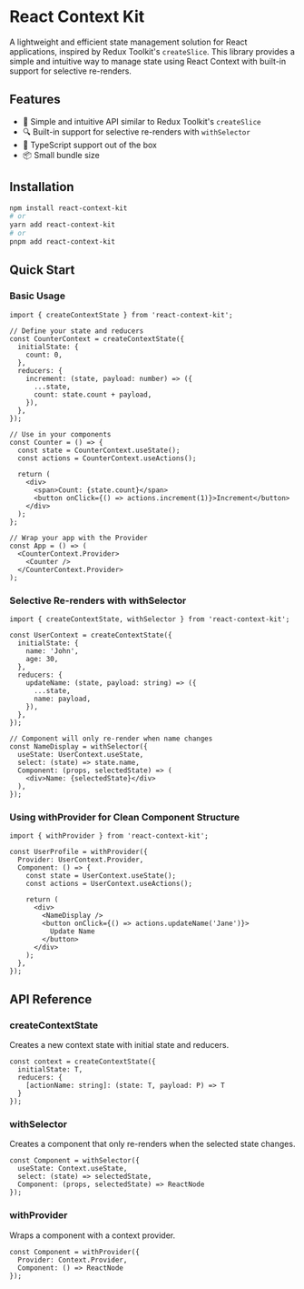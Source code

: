 # React Context Kit

A lightweight and efficient state management solution for React applications, inspired by Redux Toolkit's `createSlice`. This library provides a simple and intuitive way to manage state using React Context with built-in support for selective re-renders.

## Features

- 🚀 Simple and intuitive API similar to Redux Toolkit's `createSlice`
- 🔍 Built-in support for selective re-renders with `withSelector`
- 🎯 TypeScript support out of the box
- 📦 Small bundle size

## Installation

```bash
npm install react-context-kit
# or
yarn add react-context-kit
# or
pnpm add react-context-kit
```

## Quick Start

### Basic Usage

```tsx
import { createContextState } from 'react-context-kit';

// Define your state and reducers
const CounterContext = createContextState({
  initialState: {
    count: 0,
  },
  reducers: {
    increment: (state, payload: number) => ({
      ...state,
      count: state.count + payload,
    }),
  },
});

// Use in your components
const Counter = () => {
  const state = CounterContext.useState();
  const actions = CounterContext.useActions();

  return (
    <div>
      <span>Count: {state.count}</span>
      <button onClick={() => actions.increment(1)}>Increment</button>
    </div>
  );
};

// Wrap your app with the Provider
const App = () => (
  <CounterContext.Provider>
    <Counter />
  </CounterContext.Provider>
);
```

### Selective Re-renders with withSelector

```tsx
import { createContextState, withSelector } from 'react-context-kit';

const UserContext = createContextState({
  initialState: {
    name: 'John',
    age: 30,
  },
  reducers: {
    updateName: (state, payload: string) => ({
      ...state,
      name: payload,
    }),
  },
});

// Component will only re-render when name changes
const NameDisplay = withSelector({
  useState: UserContext.useState,
  select: (state) => state.name,
  Component: (props, selectedState) => (
    <div>Name: {selectedState}</div>
  ),
});
```

### Using withProvider for Clean Component Structure

```tsx
import { withProvider } from 'react-context-kit';

const UserProfile = withProvider({
  Provider: UserContext.Provider,
  Component: () => {
    const state = UserContext.useState();
    const actions = UserContext.useActions();

    return (
      <div>
        <NameDisplay />
        <button onClick={() => actions.updateName('Jane')}>
          Update Name
        </button>
      </div>
    );
  },
});
```

## API Reference

### createContextState

Creates a new context state with initial state and reducers.

```tsx
const context = createContextState({
  initialState: T,
  reducers: {
    [actionName: string]: (state: T, payload: P) => T
  }
});
```

### withSelector

Creates a component that only re-renders when the selected state changes.

```tsx
const Component = withSelector({
  useState: Context.useState,
  select: (state) => selectedState,
  Component: (props, selectedState) => ReactNode
});
```

### withProvider

Wraps a component with a context provider.

```tsx
const Component = withProvider({
  Provider: Context.Provider,
  Component: () => ReactNode
});
```
